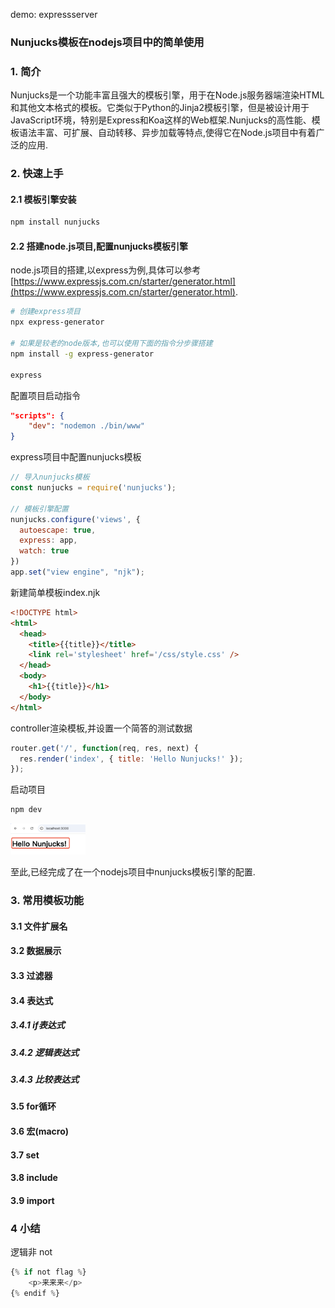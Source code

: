 demo: expressserver

### Nunjucks模板在nodejs项目中的简单使用

### 1. 简介

Nunjucks是一个功能丰富且强大的模板引擎，用于在Node.js服务器端渲染HTML和其他文本格式的模板。它类似于Python的Jinja2模板引擎，但是被设计用于JavaScript环境，特别是Express和Koa这样的Web框架.Nunjucks的高性能、模板语法丰富、可扩展、自动转移、异步加载等特点,使得它在Node.js项目中有着广泛的应用.

### 2. 快速上手

#### 2.1 模板引擎安装

```bash
npm install nunjucks
```

#### 2.2 搭建node.js项目,配置nunjucks模板引擎

node.js项目的搭建,以express为例,具体可以参考[https://www.expressjs.com.cn/starter/generator.html](https://www.expressjs.com.cn/starter/generator.html).

```bash
# 创建express项目
npx express-generator

# 如果是较老的node版本,也可以使用下面的指令分步骤搭建
npm install -g express-generator

express
```

配置项目启动指令

```json
"scripts": {
    "dev": "nodemon ./bin/www"
}
```

express项目中配置nunjucks模板

```js
// 导入nunjucks模板
const nunjucks = require('nunjucks');

// 模板引擎配置
nunjucks.configure('views', {
  autoescape: true,
  express: app,
  watch: true
})
app.set("view engine", "njk");
```

新建简单模板index.njk

```html
<!DOCTYPE html>
<html>
  <head>
    <title>{{title}}</title>
    <link rel='stylesheet' href='/css/style.css' />
  </head>
  <body>
    <h1>{{title}}</h1>
  </body>
</html>
```

controller渲染模板,并设置一个简答的测试数据

```js
router.get('/', function(req, res, next) {
  res.render('index', { title: 'Hello Nunjucks!' });
});
```

启动项目

```bash
npm dev
```

<img src="./images/i11.png" width="120" />

至此,已经完成了在一个nodejs项目中nunjucks模板引擎的配置.

### 3. 常用模板功能

#### 3.1 文件扩展名

#### 3.2 数据展示

#### 3.3 过滤器

#### 3.4 表达式

##### 3.4.1 if表达式

##### 3.4.2 逻辑表达式

##### 3.4.3 比较表达式

#### 3.5 for循环

#### 3.6 宏(macro)

#### 3.7 set

#### 3.8 include

#### 3.9 import


### 4 小结



逻辑非 not

```js
{% if not flag %}
    <p>来来来</p>
{% endif %}
```